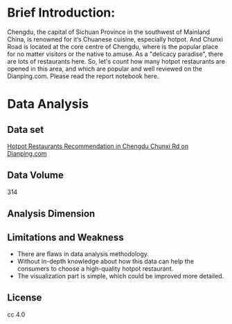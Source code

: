 # Brief Introduction:
Chengdu, the capital of Sichuan Province in the southwest of Mainland China, is renowned for it‘s Chuanese cuisine, especially hotpot. And Chunxi Road is located at the core centre of Chengdu, where is the popular place for no matter visitors or the native to amuse. As a "delicacy paradise", there are lots of restaurants here. So, let's count how many hotpot restaurants are opened in this area, and which are popular and well reviewed on the Dianping.com. 
Please read the report notebook here.

# Data Analysis
## Data set
[Hotpot Restaurants Recommendation in Chengdu Chunxi Rd on Dianping.com](http://www.dianping.com/chengdu/ch10/g110r1577)

## Data Volume
314

## Analysis Dimension


## Limitations and Weakness
* There are flaws in data analysis methodology.  
* Without in-depth knowledge about how this data can help the consumers to choose a high-quality hotpot restaurant.  
* The visualization part is simple, which could be improved more detailed.

## License
cc 4.0
